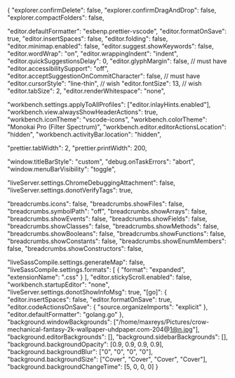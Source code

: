 {
  "explorer.confirmDelete": false,
  "explorer.confirmDragAndDrop": false,
  "explorer.compactFolders": false,

  "editor.defaultFormatter": "esbenp.prettier-vscode",
  "editor.formatOnSave": true,
  "editor.insertSpaces": false,
  "editor.folding": false,
  "editor.minimap.enabled": false,
  "editor.suggest.showKeywords": false,
  "editor.wordWrap": "on",
  "editor.wrappingIndent": "indent",
  "editor.quickSuggestionsDelay": 0,
  "editor.glyphMargin": false, // must have
  "editor.accessibilitySupport": "off",
  "editor.acceptSuggestionOnCommitCharacter": false, // must have
  "editor.cursorStyle": "line-thin", // wish
  "editor.fontSize": 13, // wish
  "editor.tabSize": 2,
  "editor.renderWhitespace": "none",

  "workbench.settings.applyToAllProfiles": ["editor.inlayHints.enabled"],
  "workbench.view.alwaysShowHeaderActions": true,
  "workbench.iconTheme": "vscode-icons",
  "workbench.colorTheme": "Monokai Pro (Filter Spectrum)",
  "workbench.editor.editorActionsLocation": "hidden",
  "workbench.activityBar.location": "hidden",

  "prettier.tabWidth": 2,
  "prettier.printWidth": 200,

  "window.titleBarStyle": "custom",
  "debug.onTaskErrors": "abort",
  "window.menuBarVisibility": "toggle",

  "liveServer.settings.ChromeDebuggingAttachment": false,
  "liveServer.settings.donotVerifyTags": true,

  "breadcrumbs.icons": false,
  "breadcrumbs.showFiles": false,
  "breadcrumbs.symbolPath": "off",
  "breadcrumbs.showArrays": false,
  "breadcrumbs.showEvents": false,
  "breadcrumbs.showFields": false,
  "breadcrumbs.showClasses": false,
  "breadcrumbs.showMethods": false,
  "breadcrumbs.showBooleans": false,
  "breadcrumbs.showFunctions": false,
  "breadcrumbs.showConstants": false,
  "breadcrumbs.showEnumMembers": false,
  "breadcrumbs.showConstructors": false,

  "liveSassCompile.settings.generateMap": false,
  "liveSassCompile.settings.formats": [
    {
      "format": "expanded",
      "extensionName": ".css"
    }
  ],
  "editor.stickyScroll.enabled": false,
  "workbench.startupEditor": "none",
  "liveServer.settings.donotShowInfoMsg": true,
  "[go]": {
    "editor.insertSpaces": false,
    "editor.formatOnSave": true,
    "editor.codeActionsOnSave": {
      "source.organizeImports": "explicit"
    },
    "editor.defaultFormatter": "golang.go"
  },
  "background.windowBackgrounds": ["/home/maxreys/Pictures/crow-mechanical-fantasy-2k-wallpaper-uhdpaper.com-204@1@n.jpg"],
  "background.editorBackgrounds": [],
  "background.sidebarBackgrounds": [],
  "background.backgroundOpacity": [0.9, 0.9, 0.9, 0.9],
  "background.backgroundBlur": ["0", "0", "0", "0"],
  "background.backgroundSize": ["Cover", "Cover", "Cover", "Cover"],
  "background.backgroundChangeTime": [5, 0, 0, 0]
}
